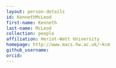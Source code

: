 ```yaml
---
layout: person-details
id: KennethMcLeod
first-name: Kenneth
last-name: McLeod
collection: people
affiliation: Heriot-Watt University
homepage: http://www.macs.hw.ac.uk/~kcm
github_username:
orcid:
---
```

